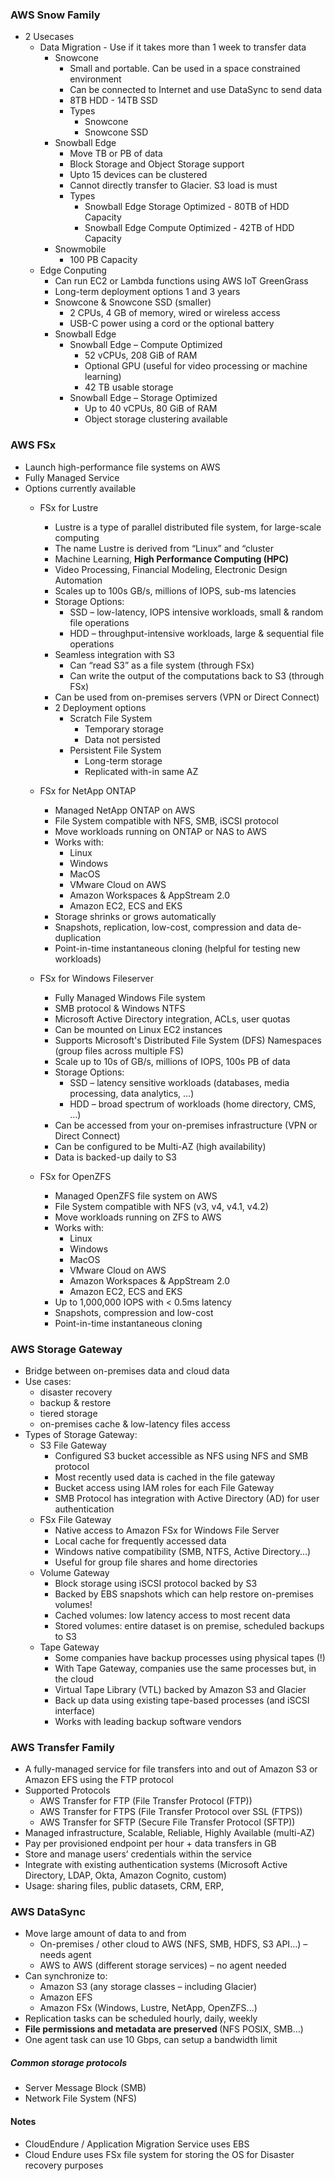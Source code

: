 ### AWS Snow Family
- 2 Usecases
  - Data Migration - Use if it takes more than 1 week to transfer data
    - Snowcone
      - Small and portable. Can be used in a space constrained environment
      - Can be connected to Internet and use DataSync to send data
      - 8TB HDD - 14TB SSD 
      - Types
        - Snowcone
        - Snowcone SSD
    - Snowball Edge
      - Move TB or PB of data
      - Block Storage and Object Storage support
      - Upto 15 devices can be clustered
      - Cannot directly transfer to Glacier. S3 load is must
      - Types
        - Snowball Edge Storage Optimized - 80TB of HDD Capacity
        - Snowball Edge Compute Optimized - 42TB of HDD Capacity
    - Snowmobile
      - 100 PB Capacity
  - Edge Conputing
    - Can run EC2 or Lambda functions using AWS IoT GreenGrass
    - Long-term deployment options 1 and 3 years
    - Snowcone & Snowcone SSD (smaller)
      - 2 CPUs, 4 GB of memory, wired or wireless access
      - USB-C power using a cord or the optional battery
    - Snowball Edge
      - Snowball Edge – Compute Optimized
        - 52 vCPUs, 208 GiB of RAM
        - Optional GPU (useful for video processing or machine learning)
        - 42 TB usable storage
      - Snowball Edge – Storage Optimized
        - Up to 40 vCPUs, 80 GiB of RAM
        - Object storage clustering available


### AWS FSx
- Launch high-performance file systems on AWS
- Fully Managed Service
- Options currently available
  - FSx for Lustre
    - Lustre is a type of parallel distributed file system, for large-scale computing
    - The name Lustre is derived from “Linux” and “cluster
    - Machine Learning, <b> High Performance Computing (HPC) </b>
    - Video Processing, Financial Modeling, Electronic Design Automation
    - Scales up to 100s GB/s, millions of IOPS, sub-ms latencies
    - Storage Options:
      - SSD – low-latency, IOPS intensive workloads, small & random file operations
      - HDD – throughput-intensive workloads, large & sequential file operations
    - Seamless integration with S3
      - Can “read S3” as a file system (through FSx)
      - Can write the output of the computations back to S3 (through FSx)
    - Can be used from on-premises servers (VPN or Direct Connect)
    - 2 Deployment options
      - Scratch File System
        - Temporary storage
        - Data not persisted
      - Persistent File System
        - Long-term storage
        - Replicated with-in same AZ
  - FSx for NetApp ONTAP
    - Managed NetApp ONTAP on AWS
    - File System compatible with NFS, SMB, iSCSI protocol
    - Move workloads running on ONTAP or NAS to AWS
    - Works with:
      - Linux
      - Windows
      - MacOS 
      - VMware Cloud on AWS
      - Amazon Workspaces & AppStream 2.0
      - Amazon EC2, ECS and EKS
    - Storage shrinks or grows automatically
    - Snapshots, replication, low-cost, compression and data de-duplication
    - Point-in-time instantaneous cloning (helpful for testing new workloads)
  - FSx for Windows Fileserver
    - Fully Managed Windows File system
    - SMB protocol & Windows NTFS
    - Microsoft Active Directory integration, ACLs, user quotas
    - Can be mounted on Linux EC2 instances
    - Supports Microsoft's Distributed File System (DFS) Namespaces (group files across multiple FS)
    - Scale up to 10s of GB/s, millions of IOPS, 100s PB of data
    - Storage Options:
      - SSD – latency sensitive workloads (databases, media processing, data analytics, …)
      - HDD – broad spectrum of workloads (home directory, CMS, …)
    - Can be accessed from your on-premises infrastructure (VPN or Direct Connect)
    - Can be configured to be Multi-AZ (high availability)
    - Data is backed-up daily to S3

  - FSx for OpenZFS 
    - Managed OpenZFS file system on AWS
    - File System compatible with NFS (v3, v4, v4.1, v4.2)
    - Move workloads running on ZFS to AWS
    - Works with:
      - Linux
      - Windows
      - MacOS 
      - VMware Cloud on AWS
      - Amazon Workspaces & AppStream 2.0
      - Amazon EC2, ECS and EKS
    - Up to 1,000,000 IOPS with < 0.5ms latency
    - Snapshots, compression and low-cost
    - Point-in-time instantaneous cloning

### AWS Storage Gateway
- Bridge between on-premises data and cloud data 
- Use cases:
  - disaster recovery
  - backup & restore
  - tiered storage
  - on-premises cache & low-latency files access
- Types of Storage Gateway:
  - S3 File Gateway
    - Configured S3 bucket accessible as NFS using NFS and SMB protocol
    - Most recently used data is cached in the file gateway
    - Bucket access using IAM roles for each File Gateway
    - SMB Protocol has integration with Active Directory (AD) for user authentication  
  - FSx File Gateway
    - Native access to Amazon FSx for Windows File Server
    - Local cache for frequently accessed data
    - Windows native compatibility (SMB, NTFS, Active Directory...) 
    - Useful for group file shares and home directories
  - Volume Gateway
    - Block storage using iSCSI protocol backed by S3
    - Backed by EBS snapshots which can help restore on-premises volumes!
    - Cached volumes: low latency access to most recent data
    - Stored volumes: entire dataset is on premise, scheduled backups to S3
  - Tape Gateway
    - Some companies have backup processes using physical tapes (!)
    - With Tape Gateway, companies use the same processes but, in the cloud
    - Virtual Tape Library (VTL) backed by Amazon S3 and Glacier
    - Back up data using existing tape-based processes (and iSCSI interface)
    - Works with leading backup software vendors 

### AWS Transfer Family
- A fully-managed service for file transfers into and out of Amazon S3 or Amazon EFS using the FTP protocol
- Supported Protocols
  - AWS Transfer for FTP (File Transfer Protocol (FTP))
  - AWS Transfer for FTPS (File Transfer Protocol over SSL (FTPS))
  - AWS Transfer for SFTP (Secure File Transfer Protocol (SFTP))
- Managed infrastructure, Scalable, Reliable, Highly Available (multi-AZ)
- Pay per provisioned endpoint per hour + data transfers in GB
- Store and manage users’ credentials within the service
- Integrate with existing authentication systems (Microsoft Active Directory, LDAP, Okta, Amazon Cognito, custom)
- Usage: sharing files, public datasets, CRM, ERP, 


### AWS DataSync
 - Move large amount of data to and from
    - On-premises / other cloud to AWS (NFS, SMB, HDFS, S3 API…) – needs agent
    - AWS to AWS (different storage services) – no agent needed
 - Can synchronize to:
    - Amazon S3 (any storage classes – including Glacier)
    - Amazon EFS
    - Amazon FSx (Windows, Lustre, NetApp, OpenZFS...) 
 - Replication tasks can be scheduled hourly, daily, weekly
 - <b> File permissions and metadata are preserved </b> (NFS POSIX, SMB…) 
 - One agent task can use 10 Gbps, can setup a bandwidth limit

##### Common storage protocols
- Server Message Block (SMB)
- Network File System (NFS)

#### Notes
- CloudEndure / Application Migration Service uses EBS
- Cloud Endure uses FSx file system for storing the OS for Disaster recovery purposes

